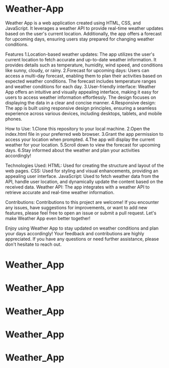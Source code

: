 # Weather-App
Weather App is a web application created using HTML, CSS, and JavaScript. It leverages a weather API to provide real-time weather updates based on the user's current location. Additionally, the app offers a forecast for upcoming days, ensuring users stay prepared for changing weather conditions.

Features
1.Location-based weather updates: The app utilizes the user's current location to fetch accurate and up-to-date weather information. It provides details such as temperature, humidity, wind speed, and conditions like sunny, cloudy, or rainy.
2.Forecast for upcoming days: Users can access a multi-day forecast, enabling them to plan their activities based on expected weather conditions. The forecast includes temperature ranges and weather conditions for each day.
3.User-friendly interface: Weather App offers an intuitive and visually appealing interface, making it easy for users to access weather information effortlessly. The design focuses on displaying the data in a clear and concise manner.
4.Responsive design: The app is built using responsive design principles, ensuring a seamless experience across various devices, including desktops, tablets, and mobile phones.

How to Use:
1.Clone this repository to your local machine.
2.Open the index.html file in your preferred web browser.
3.Grant the app permission to access your location when prompted.
4.The app will display the current weather for your location.
5.Scroll down to view the forecast for upcoming days.
6.Stay informed about the weather and plan your activities accordingly!


Technologies Used:
HTML: Used for creating the structure and layout of the web pages.
CSS: Used for styling and visual enhancements, providing an appealing user interface.
JavaScript: Used to fetch weather data from the API, handle user location, and dynamically update the content based on the received data.
Weather API: The app integrates with a weather API to retrieve accurate and real-time weather information.

Contributions:
Contributions to this project are welcome! If you encounter any issues, have suggestions for improvements, or want to add new features, please feel free to open an issue or submit a pull request. Let's make Weather App even better together!

Enjoy using Weather App to stay updated on weather conditions and plan your days accordingly! Your feedback and contributions are highly appreciated. If you have any questions or need further assistance, please don't hesitate to reach out.
# Weather_App
# Weather_App
# Weather_App
# Weather_App
# Weather_App

